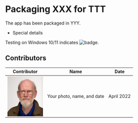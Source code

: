 
# Packaging XXX for TTT

The app has been packaged in YYY.
* Special details


Testing on Windows 10/11 indicates ![badge](https://img.shields.io/badge/-Major%20Issues-critical?style=for-the-badge).  



## Contributors

| Contributor | Name | Date |
|----|----|----|
| [<img src="/media/Contributors/TimMangan.jpg" align="left" Height="128" />](/media/Contributors/TimMangan.jpg) | Your photo, name, and date | April 2022 |

